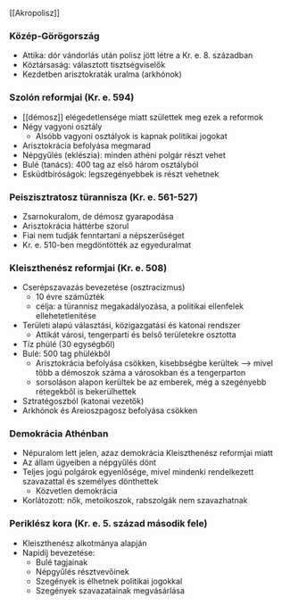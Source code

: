[[Akropolisz]]

### Közép-Görögország
- Attika: dór vándorlás után polisz jött létre a Kr. e. 8. században
- Köztársaság: választott tisztségviselők
- Kezdetben arisztokraták uralma (arkhónok)
### Szolón reformjai (Kr. e. 594)
- [[démosz]] elégedetlensége miatt születtek meg ezek a reformok
- Négy vagyoni osztály
	- Alsóbb vagyoni osztályok is kapnak politikai jogokat
- Arisztokrácia befolyása megmarad
- Népgyűlés (eklészia): minden athéni polgár részt vehet
- Bulé (tanács): 400 tag az első három osztályból
- Esküdtbíróságok: legszegényebbek is részt vehetnek
### Peiszisztratosz türannisza (Kr. e. 561-527)
- Zsarnokuralom, de démosz gyarapodása
- Arisztokrácia háttérbe szorul
- Fiai nem tudják fenntartani a népszerűséget
- Kr. e. 510-ben megdöntötték az egyeduralmat
### Kleiszthenész reformjai (Kr. e. 508)
- Cserépszavazás bevezetése (osztracizmus)
	- 10 évre száműzték
	- célja: a türannisz megakadályozása, a politikai ellenfelek ellehetetlenítése
- Területi alapú választási, közigazgatási és katonai rendszer
	- Attikát városi, tengerparti és belső területekre osztotta
- Tíz phülé (30 egységből)
- Bulé: 500 tag phülékből
	- Arisztokrácia befolyása csökken, kisebbségbe kerültek --> mivel több a démoszok száma a városokban és a tengerparton
	- sorsoláson alapon kerültek be az emberek, még a szegényebb rétegekből is bekerülhettek
- Sztratégoszból (katonai vezetők)
- Arkhónok és Areioszpagosz befolyása csökken
### Demokrácia Athénban
- Népuralom lett jelen, azaz demokrácia Kleiszthenész reformjai miatt
- Az állam ügyeiben a népgyűlés dönt
- Teljes jogú polgárok egyenlősége, mivel mindenki rendelkezett szavazattal és személyes dönthettek
	- Közvetlen demokrácia
- Korlátozott: nők, metoikoszok, rabszolgák nem szavazhatnak
### Periklész kora (Kr. e. 5. század második fele)
- Kleiszthenész alkotmánya alapján
- Napidíj bevezetése:
    - Bulé tagjainak
    - Népgyűlés résztvevőinek
    - Szegények is élhetnek politikai jogokkal
    - Szegények szavazatainak megvásárlása